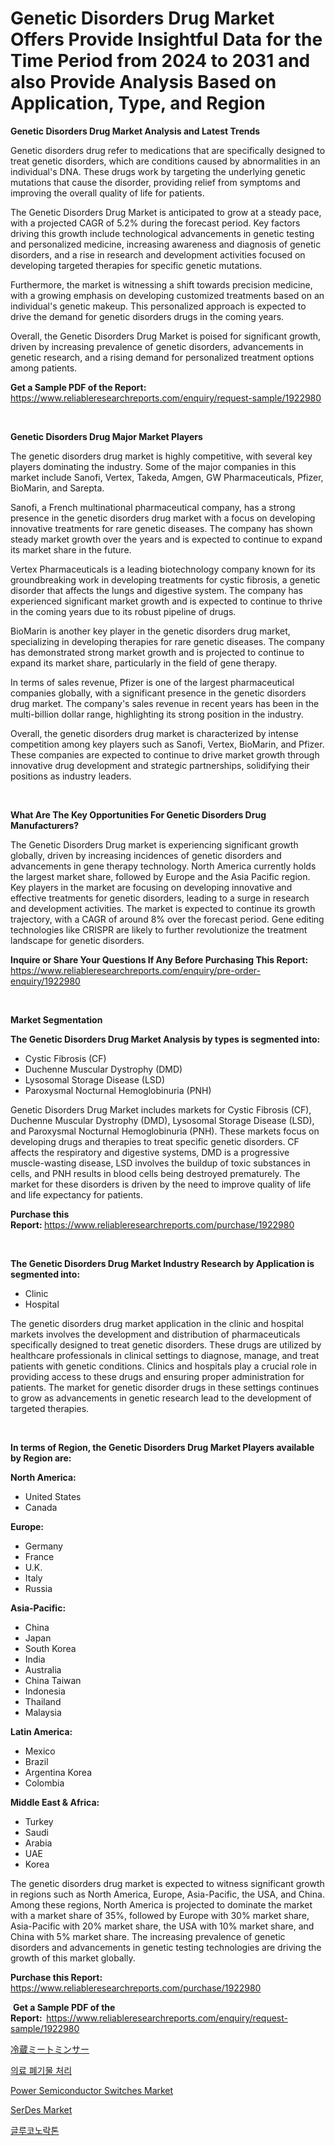 <p><h1>Genetic Disorders Drug Market Offers Provide Insightful Data for the Time Period from 2024 to 2031 and also Provide Analysis Based on Application, Type, and Region</h1></p><p><strong>Genetic Disorders Drug Market Analysis and Latest Trends</strong></p>
<p><p>Genetic disorders drug refer to medications that are specifically designed to treat genetic disorders, which are conditions caused by abnormalities in an individual's DNA. These drugs work by targeting the underlying genetic mutations that cause the disorder, providing relief from symptoms and improving the overall quality of life for patients.</p><p>The Genetic Disorders Drug Market is anticipated to grow at a steady pace, with a projected CAGR of 5.2% during the forecast period. Key factors driving this growth include technological advancements in genetic testing and personalized medicine, increasing awareness and diagnosis of genetic disorders, and a rise in research and development activities focused on developing targeted therapies for specific genetic mutations.</p><p>Furthermore, the market is witnessing a shift towards precision medicine, with a growing emphasis on developing customized treatments based on an individual's genetic makeup. This personalized approach is expected to drive the demand for genetic disorders drugs in the coming years.</p><p>Overall, the Genetic Disorders Drug Market is poised for significant growth, driven by increasing prevalence of genetic disorders, advancements in genetic research, and a rising demand for personalized treatment options among patients.</p></p>
<p><strong>Get a Sample PDF of the Report:&nbsp;</strong> <a href="https://www.reliableresearchreports.com/enquiry/request-sample/1922980">https://www.reliableresearchreports.com/enquiry/request-sample/1922980</a></p>
<p>&nbsp;</p>
<p><strong>Genetic Disorders Drug Major Market Players</strong></p>
<p><p>The genetic disorders drug market is highly competitive, with several key players dominating the industry. Some of the major companies in this market include Sanofi, Vertex, Takeda, Amgen, GW Pharmaceuticals, Pfizer, BioMarin, and Sarepta.</p><p>Sanofi, a French multinational pharmaceutical company, has a strong presence in the genetic disorders drug market with a focus on developing innovative treatments for rare genetic diseases. The company has shown steady market growth over the years and is expected to continue to expand its market share in the future.</p><p>Vertex Pharmaceuticals is a leading biotechnology company known for its groundbreaking work in developing treatments for cystic fibrosis, a genetic disorder that affects the lungs and digestive system. The company has experienced significant market growth and is expected to continue to thrive in the coming years due to its robust pipeline of drugs.</p><p>BioMarin is another key player in the genetic disorders drug market, specializing in developing therapies for rare genetic diseases. The company has demonstrated strong market growth and is projected to continue to expand its market share, particularly in the field of gene therapy.</p><p>In terms of sales revenue, Pfizer is one of the largest pharmaceutical companies globally, with a significant presence in the genetic disorders drug market. The company's sales revenue in recent years has been in the multi-billion dollar range, highlighting its strong position in the industry.</p><p>Overall, the genetic disorders drug market is characterized by intense competition among key players such as Sanofi, Vertex, BioMarin, and Pfizer. These companies are expected to continue to drive market growth through innovative drug development and strategic partnerships, solidifying their positions as industry leaders.</p></p>
<p>&nbsp;</p>
<p><strong>What Are The Key Opportunities For Genetic Disorders Drug Manufacturers?</strong></p>
<p><p>The Genetic Disorders Drug market is experiencing significant growth globally, driven by increasing incidences of genetic disorders and advancements in gene therapy technology. North America currently holds the largest market share, followed by Europe and the Asia Pacific region. Key players in the market are focusing on developing innovative and effective treatments for genetic disorders, leading to a surge in research and development activities. The market is expected to continue its growth trajectory, with a CAGR of around 8% over the forecast period. Gene editing technologies like CRISPR are likely to further revolutionize the treatment landscape for genetic disorders.</p></p>
<p><strong>Inquire or Share Your Questions If Any Before Purchasing This Report:</strong> <a href="https://www.reliableresearchreports.com/enquiry/pre-order-enquiry/1922980">https://www.reliableresearchreports.com/enquiry/pre-order-enquiry/1922980</a></p>
<p>&nbsp;</p>
<p><strong>Market Segmentation</strong></p>
<p><strong>The Genetic Disorders Drug Market Analysis by types is segmented into:</strong></p>
<p><ul><li>Cystic Fibrosis (CF)</li><li>Duchenne Muscular Dystrophy (DMD)</li><li>Lysosomal Storage Disease (LSD)</li><li>Paroxysmal Nocturnal Hemoglobinuria (PNH)</li></ul></p>
<p><p>Genetic Disorders Drug Market includes markets for Cystic Fibrosis (CF), Duchenne Muscular Dystrophy (DMD), Lysosomal Storage Disease (LSD), and Paroxysmal Nocturnal Hemoglobinuria (PNH). These markets focus on developing drugs and therapies to treat specific genetic disorders. CF affects the respiratory and digestive systems, DMD is a progressive muscle-wasting disease, LSD involves the buildup of toxic substances in cells, and PNH results in blood cells being destroyed prematurely. The market for these disorders is driven by the need to improve quality of life and life expectancy for patients.</p></p>
<p><strong>Purchase this Report:&nbsp;</strong><a href="https://www.reliableresearchreports.com/purchase/1922980">https://www.reliableresearchreports.com/purchase/1922980</a></p>
<p>&nbsp;</p>
<p><strong>The Genetic Disorders Drug Market Industry Research by Application is segmented into:</strong></p>
<p><ul><li>Clinic</li><li>Hospital</li></ul></p>
<p><p>The genetic disorders drug market application in the clinic and hospital markets involves the development and distribution of pharmaceuticals specifically designed to treat genetic disorders. These drugs are utilized by healthcare professionals in clinical settings to diagnose, manage, and treat patients with genetic conditions. Clinics and hospitals play a crucial role in providing access to these drugs and ensuring proper administration for patients. The market for genetic disorder drugs in these settings continues to grow as advancements in genetic research lead to the development of targeted therapies.</p></p>
<p>&nbsp;</p>
<p><strong>In terms of Region, the Genetic Disorders Drug Market Players available by Region are:</strong></p>
<p>
    <p> <strong> North America: </strong>
        <ul>
            <li>United States</li>
            <li>Canada</li>
        </ul>
        </p> 
    <p> <strong> Europe: </strong>
        <ul>
            <li>Germany</li>
            <li>France</li>
            <li>U.K.</li>
            <li>Italy</li>
            <li>Russia</li>
        </ul>
        </p> 
    <p> <strong> Asia-Pacific: </strong>
        <ul>
            <li>China</li>
            <li>Japan</li>
            <li>South Korea</li>
            <li>India</li>
            <li>Australia</li>
            <li>China Taiwan</li>
            <li>Indonesia</li>
            <li>Thailand</li>
            <li>Malaysia</li>
        </ul>
        </p> 
    <p> <strong> Latin America: </strong>
        <ul>
            <li>Mexico</li>
            <li>Brazil</li>
            <li>Argentina Korea</li>
            <li>Colombia</li>
        </ul>
        </p> 
    <p> <strong> Middle East & Africa: </strong>
        <ul>
            <li>Turkey</li>
            <li>Saudi</li>
            <li>Arabia</li>
            <li>UAE</li>
            <li>Korea</li>
        </ul>
    </p>
    </p>
<p><p>The genetic disorders drug market is expected to witness significant growth in regions such as North America, Europe, Asia-Pacific, the USA, and China. Among these regions, North America is projected to dominate the market with a market share of 35%, followed by Europe with 30% market share, Asia-Pacific with 20% market share, the USA with 10% market share, and China with 5% market share. The increasing prevalence of genetic disorders and advancements in genetic testing technologies are driving the growth of this market globally.</p></p>
<p><strong>Purchase this Report: </strong><a href="https://www.reliableresearchreports.com/purchase/1922980">https://www.reliableresearchreports.com/purchase/1922980</a></p>
<p>&nbsp;<strong>Get a Sample PDF of the Report:&nbsp;&nbsp;</strong><a href="https://www.reliableresearchreports.com/enquiry/request-sample/1922980">https://www.reliableresearchreports.com/enquiry/request-sample/1922980</a></p>
<p><strong></strong></p>
<p><p><a href="https://medium.com/@giancarlo642004/%E5%86%B7%E8%94%B5%E5%BA%AB%E4%BB%98%E3%81%8D%E3%83%9F%E3%83%BC%E3%83%88%E3%83%9F%E3%83%B3%E3%82%B5%E3%83%BC%E5%B8%82%E5%A0%B4%E8%A6%8F%E6%A8%A1-cagr-%E3%83%88%E3%83%AC%E3%83%B3%E3%83%89-2024-2030-c11283ecca9c">冷蔵ミートミンサー</a></p><p><a href="https://github.com/trmesnao7959541/Market-Research-Report-List-1/blob/main/9030962184486.md">의료 폐기물 처리</a></p><p><a href="https://view.publitas.com/reportprime-1/insights-into-power-semiconductor-switches-market-size-analysing-market-share-trends-and-growth-from-2024-to-2031/">Power Semiconductor Switches Market</a></p><p><a href="https://view.publitas.com/reportprime-1/serdes-market-centers-on-aspects-such-as-market-growth-market-share-market-opportunity-and-projected-forecasts-spanning-from-2024-to-2031/">SerDes Market</a></p><p><a href="https://medium.com/@tyrelvezina0vc2ayv1ss8syx/%EA%B8%80%EB%A3%A8%EC%BD%94%EB%86%80%EB%9D%BD%ED%86%A4-%EC%8B%9C%EC%9E%A5-%EC%A0%84%EB%A7%9D-%EC%97%85%EA%B3%84-%EA%B0%9C%EC%9A%94-%EB%B0%8F-%EC%A0%84%EB%A7%9D-2024%EB%85%84%EB%B6%80%ED%84%B0-2031%EB%85%84%EA%B9%8C%EC%A7%80-24f7f9fe6b5a">글루코노락톤</a></p></p>